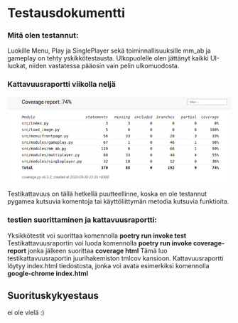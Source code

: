 # Testausdokumentti

### Mitä olen testannut:

Luokille Menu, Play ja SinglePlayer sekä toiminnallisuuksille mm_ab ja gameplay on tehty yskikkötestausta. Ulkopuolelle olen jättänyt kaikki UI-luokat, niiden vastatessa pääosin vain pelin ulkomuodosta.

### Kattavuusraportti viikolla neljä
![coverage](https://github.com/seppaemi/tiralabra-s2022/blob/main/Dokumentaatio/kuvat/coverage_week_four.png)

Testikattavuus on tällä hetkellä puutteellinne, koska en ole testannut pygamea kutsuvia komentoja tai käyttöliittymän metodia kutsuvia funktioita.

### testien suorittaminen ja kattavuusraportti:
Yksikkötestit voi suorittaa komennolla **poetry run invoke test**
Testikattavuusraportin voi luoda komennolla **poetry run invoke coverage-report**
jonka jälkeen suorittaa **coverage html**
Tämä luo testikattavuusraportin juurihakemiston tmlcov kansioon. Kattavuusraportti löytyy index.html tiedostosta, jonka voi avata esimerkiksi komennolla **google-chrome index.html**

## Suorituskykyestaus
ei ole vielä :)